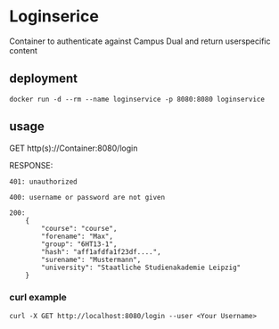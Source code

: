# Loginserice
Container to authenticate against Campus Dual and return userspecific content

## deployment
``
docker run -d --rm --name loginservice -p 8080:8080 loginservice
``
## usage
GET http(s)://Container:8080/login

RESPONSE:
    
    401: unauthorized
    
    400: username or password are not given
    
    200:
        {
            "course": "course",
            "forename": "Max",
            "group": "6HT13-1",
            "hash": "aff1afdfa1f23df....",
            "surename": "Mustermann",
            "university": "Staatliche Studienakademie Leipzig"
        }
### curl example
``
curl -X GET http://localhost:8080/login --user <Your Username>
``



